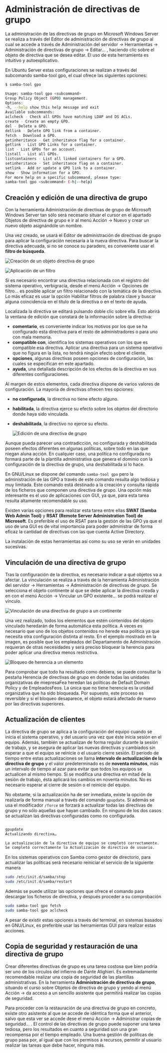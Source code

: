 # Administración de directivas de grupo

La administración de las directivas de grupo en Microsoft Windows Server se realiza a través del Editor de administración de directivas de grupo al cual se accede a través de <span class="menu">Administración del servidor</span> → <span class="menu">Herramientas</span> → <span class="menu">Administración de directivas de grupo</span> → <span class="menu">Editar...</span> , haciendo clic sobre el objeto de directiva que se desea editar. El uso de esta herramienta es intuitivo y autoexplicativo.

En Ubuntu Server estas configuraciones se realizan a través del subcomando samba-tool gpo, el cual ofrece las siguientes opciones:

```bash
$ samba-tool gpo

Usage: samba-tool gpo <subcommand>
Group Policy Object (GPO) management.
Options:
-h, --help show this help message and exit
Available subcommands:
aclcheck - Check all GPOs have matching LDAP and DS ACLs.
create - Create an empty GPO.
del - Delete a GPO.
dellink - Delete GPO link from a container.
fetch - Download a GPO.
getinheritance - Get inheritance flag for a container.
getlink - List GPO Links for a container.
list - List GPOs for an account.
listall - List all GPOs.
listcontainers - List all linked containers for a GPO.
setinheritance - Set inheritance flag on a container.
setlink - Add or update a GPO link to a container.
show - Show information for a GPO.
For more help on a specific subcommand, please type:
samba-tool gpo <subcommand> (-h|--help)

```

## Creación y edición de una directiva de grupo

Con la herramienta Administración de directivas de grupo de Microsoft Windows Server tan sólo será necesario situar el cursor en el apartado Objetos de directiva de grupo e ir al menú <span class="menu">Acción</span> → <span class="menu">Nuevo</span> y crear un nuevo objeto asignándole un nombre.

Una vez creado, se usará el Editor de administración de directivas de grupo para aplicar la configuración necesaria a la nueva directiva. Para buscar la directiva adecuada, si no se conoce su paradero, es conveniente usar el **filtro de búsqueda**.

![Creación de un objeto directiva de grupo](img/1000000000000BC8000008A1344D325A1A593FAA.jpg)

![Aplicación de un filtro](img/1000000000000640000007882D77FD4952292875.jpg)

Si es necesario encontrar una directiva relacionada con el registro del sistema operativo, verbigracia, desde el menú <span class="menu">Acción</span> → <span class="menu">Opciones de filtro…</span> es posible aplicar un filtro relacionado con la temática de la directiva. Lo más eficaz es usar la opción Habilitar filtros de palabra clave y buscar alguna coincidencia en el título de la directiva o en el texto de ayuda.

Localizada la directiva se editará pulsando doble clic sobre ella. Esto abrirá la ventana de edición que constará de la información sobre la directiva:

- **comentario**, es conveniente indicar los motivos por los que se ha configurado esta directiva para el resto de administradores o para uno con mala memoria.
- **compatible con**, identifica los sistemas operativos con los que es compatible esa directiva. Aplicar una directiva para un sistema operativo que no figura en la lista, no tendrá ningún efecto sobre el cliente.
- **opciones**, algunas directivas poseen opciones de configuración, las cuales se especifican en este apartado.
- **ayuda**, una detallada descripción de los efectos de la directiva en sus diferentes configuraciones.

Al margen de estos elementos, cada directiva dispone de varios valores de configuración. La mayoría de directivas ofrecen tres opciones:

- **no configurada**, la directiva no tiene efecto alguno.
- **habilitada**, la directiva ejerce su efecto sobre los objetos del directorio donde haya sido vinculada.
- **deshabilitada**, la directivo no ejerce su efecto.

  ![Edición de una directiva de grupo](img/100000000000088F000007F25FB70E5849A0486C.jpg)

Aunque pueda parecer una contradicción, no configurada y deshabilitada poseen efectos diferentes en algunas políticas, sobre todo en las que niegan aluna acción. En cualquier caso, una política no configurada no formará parte de la plantilla administrativa que genera el dominio con la configuración de la directiva de grupo, una deshabilitada sí lo hace.

En GNU/Linux se dispone del comando `samba-tool gpo` pero la administración de las GPO a través de este comando resulta algo tediosa y muy limitada. Este comando está destinado a la creación y consulta rápida de los ficheros que componen una directiva de grupo. Una opción más interesante es el uso de aplicaciones con GUI, ya que, para esta tarea resulta altamente recomendable su uso.

Existen varias opciones para realizar esta tarea entre ellas **SWAT (Samba Web Admin Tool)** y **RSAT (Remote Server Administration Tool) de Microsoft**. Es preferible el uso de RSAT para la gestión de las GPO ya que el uso de una GUI es de vital importancia para poder administrar de forma eficaz la cantidad de directivas con las que cuenta Active Directory.

La instalación de estas herramientas así como su uso se verán en unidades sucesivas.

## Vinculación de una directiva de grupo

Tras la configuración de la directiva, es necesario indicar a qué objetos va a afectar. La vinculación se realiza a través de la herramienta <span class="menu">Administración del servidor</span> → <span class="menu">Herramientas</span> → <span class="menu">Administración de directivas de grupo</span>. Se selecciona el objeto continente al que se debe aplicar la directiva creada y en con el menú <span class="menu">Acción</span> → <span class="menu">Vincular un GPO existente…</span> se podrá realizar el vínculo.

![Vinculación de una directiva de grupo a un continente](img/10000000000005AA000005338A09D7D3B954915F.jpg)

Una vez realizado, todos los elementos que estén contenidos del objeto vinculado heredarán de forma automática esta política. A veces es necesario que uno de los objetos contenidos no herede esa política ya que necesita otra configuración distinta al resto. En el ejemplo mostrado en la imagen, es posible que los empleados del Departamento de Administración requieran de otras necesidades y será preciso bloquear la herencia para poder aplicar una directiva menos restrictiva.

![Bloqueo de herencia a un elemento](img/1000000000000BC8000008A14D3ABA6C2F3D7D39.jpg)

Para comprobar que todo ha resultado como debiera, se puede consultar la pestaña <span class="menu">Herencia de directivas de grupo</span> en donde todas las unidades organizativas de miepresaFea heredan las políticas de Default Domain Policy y de EmpleadosFeos. La única que no tiene herencia es la unidad organizativa que ha sido bloqueada. Por supuesto, este proceso es reversible y si el bloqueo desaparece, el objeto estará afectado de nuevo por las directivas superiores.

## Actualización de clientes

La directiva de grupo se aplica a la configuración del equipo cuando se inicia el sistema operativo, y del usuario una vez que éste inicia sesión en el equipo. Además, también se actualizan de forma regular durante la sesión de trabajo, y se asegura de aplicar las nuevas directivas y cambiados sin esperar a que el equipo se reinicie o el usuario cierre sesión. El periodo de tiempo entre estas actualizaciones se llama **intervalo de actualización de la directiva de grupo** y el valor predeterminado es de **noventa minutos**, más un intervalo de tiempo al azar para evitar que todos los equipos se actualicen al mismo tiempo. Si se modifica una directiva en mitad de la sesión de trabajo, ésta aplicará los cambios en noventa minutos. No es necesario esperar al cierre de sesión o el reinicio del equipo.

No obstante, si la actualización ha de ser inmediata, existe la opción de realizarla de forma manual a través del comando `gpupdate`. Si además se usa el modificador `/force` se forzará a actualizar todas las directivas de grupo y no sólo aquellas que hayan cambiado. En ninguno de los dos casos se actualizan las directivas configuradas como no configurada.

```bash title=""

gpupdate
Actualizando directiva…

La actualización de la directiva de equipo se completó correctamente.
Se completó correctamente la Actualización de directiva de usuario.
```

En los sistemas operativos con Samba como gestor de directorio, para actualizar las políticas será necesario reiniciar el servicio de la siguiente manera

```bash
sudo /etc/init.d/samba/stop
sudo /etc/init.d/samba/restart
```

Además se puede utilizar las opciones que ofrece el comando para descargar los ficheros de directiva, y después proceder a su comprobación

```bash
sudo samba-tool gpo fetch
sudo samba-tool gpo aclcheck
```

A pesar de existir estas opciones a través del terminal, en sistemas basados en GNU/Linux, es preferible usar las herramientas GUI para realizar estas acciones.

## Copia de seguridad y restauración de una directiva de grupo

Crear diferentes directivas de grupo es una tarea costosa que bien podría ser uno de los círculos del infierno de Dante Alighieri. Es extremadamente recomendable realizar una copia de seguridad de las plantillas administrativas. En la herramienta **Administración de directiva de grupo**, situando el curso sobre Objetos de directiva de grupo y yendo al menú <span class="menu">Acción</span> → <span class="menu"></span> da acceso a un sencillo asistente que permitirá realizar las copias de seguridad.

Para proceder con la restauración de una directiva de grupo en concreto, existe otro asistente al que se accede de idéntica forma que el anterior, salvo que esta ver se accede dese el menú <span class="menu">Acción</span> → <span class="menu">Administrar copias de seguridad…</span> . El control de las directivas de grupo puede suponer una tarea tediosa, pero los resultados en cuanto a seguridad son una gran recompensa por el tiempo empleado. Una buena gestión de políticas de grupo pasa por, al igual que con los permisos a recursos, permitir al usuario realizar las tareas que debe hacer, ninguna más.
